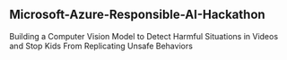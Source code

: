 
## Microsoft-Azure-Responsible-AI-Hackathon

Building a Computer Vision Model to Detect Harmful Situations in Videos 
and Stop Kids From Replicating Unsafe Behaviors